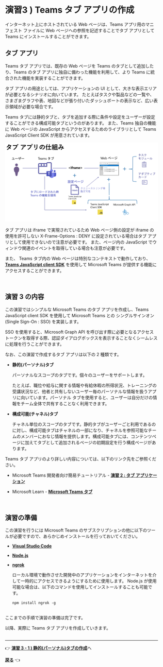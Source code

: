 # 演習3 ) Teams タブ アプリの作成
インターネット上にホストされている Web ページは、Teams アプリ用のマニフェスト ファイルに Web ページへの参照を記述することでタブ アプリとして Teams にインストールすることができます。

## タブ アプリ

Teams タブ アプリでは、既存の Web ページを Teams のタブとして追加したり、Teams のタブ アプリに独自に備わった機能を利用して、より Teams に統合された機能を実装することができます。

タブ アプリの用途としては、アプリケーションの UI として、大きな表示エリアが必要となるシナリオに向いています。
たとえばタスクや製品などの一覧や、さまざまグラフや表、地図などが張り付いたダッシュボートの表示など、広い表示領域が必要な場合です。

Teams タブには静的タブと、タブを追加する際に条件や設定をユーザーが設定することができる構成可能タブというのがあります。
また、Teams 独自の機能に Web ページの JavaScript からアクセスするためのライブラリとして Teams JavaScript Client SDK が用意されています。

<img src="images/22Dec_TabApp_structure.png" >

タブ アプリは iframe で実現されているため Web ページ側の設定が iframe の使用を許可しない X-Frame-Options : DENY に設定されている場合はタブ アプリとして使用できないので注意が必要です。
また、ページ内の JavaScript でウィンドウ関連のイベントを取得している場合も注意が必要です。

また、 Teams タブ内の Web ページは特別なコンテキストで動作しており、[**Teams JavaScript client SDK**](https://learn.microsoft.com/ja-jp/microsoftteams/platform/tabs/how-to/using-teams-client-sdk?source=recommendations&tabs=javascript%2Cmanifest-teams-toolkit#apis-organized-into-capabilities) を使用して Microsoft Teams が提供する機能にアクセスすることができます。

<br>

## 演習 3 の内容

この演習ではシンプルな Microsoft Teams のタブ アプリを作成し、Teams JavaScript client SDK を使用して Microsoft Teams との シングルサインオン(Single Sign-On : SSO) を実装します。

SSO を使用すると、Microsoft Graph API を呼び出す際に必要となるアクセストークンを取得する際、認証ダイアログボックスを表示することなくシームレスに処理を行うことができます。

なお、この演習で作成するタブ アプリは以下の 2 種類です。

* **静的(パーソナル)タブ**

    パーソナルなスコープのタブです。個々のユーザーをサポートします。

    たとえば、職位や給与に関する情報や有給休暇の所得状況、トレーニングの受講状況など、他者と共有しないユーザー毎のパーソナルな情報を扱うアプリに向いています。パーソナル タブを使用すると、ユーザーは自分だけの情報をチーム全体で共有することなく利用できます。

* **構成可能(チャネル)タブ**

    チャネル単位のスコープのタブです。静的タブがユーザーごと利用であるのに対し、構成可能タブはチャネルの一部になり、チャネルを参照可能なチームのメンバーにおなじ情報を提供します。構成可能タブには、コンテンツページに加えてタブとして追加されるページの初期設定を行う構成ページがあります。

Teams タブ アプリのより詳しい内容については、以下のリンク先をご参照ください。

* Microsoft Teams 開発者向け簡易チュートリアル - [**演習 2 : タブ アプリケーション**](https://github.com/osamum/Easyway-for-MSTeamsAppDev/blob/master/Ex02.md#%E6%BC%94%E7%BF%92-2--%E3%82%BF%E3%83%96-%E3%82%A2%E3%83%97%E3%83%AA%E3%82%B1%E3%83%BC%E3%82%B7%E3%83%A7%E3%83%B3)

* Microsoft Learn -  [**Microsoft Teams タブ**](https://learn.microsoft.com/ja-jp/microsoftteams/platform/tabs/what-are-tabs)

<br>

## 演習の準備

この演習を行うには Microsoft Teams のサブスクリプションの他に以下のツールが必要ですので、あらかじめインストールを行っておいてください。

* **[Visual Studio Code](https://code.visualstudio.com/Download)**

* [**Node.js**](https://nodejs.org/en/)

 
* **[ngrok](https://ngrok.com/download)**

    ローカル環境で動作させた開発中のアプリケーションをインターネットを介して一時的にアクセスできるようにするために使用します。 Node.js が使用可能な場合は、以下のコマンドを使用してインストールすることも可能です。

    ```
    npm install ngrok -g
    ```
<br>
ここまでの手順で演習の準備は完了です。

以降、実際に Teams タブ アプリを作成していきます。
<br><br>
_ _ _
👉 [**演習 3 - 1 ) 静的(パーソナル)タブの作成**](Ex03-1.md)へ

[**戻る**](Ex01-1.md) 👈